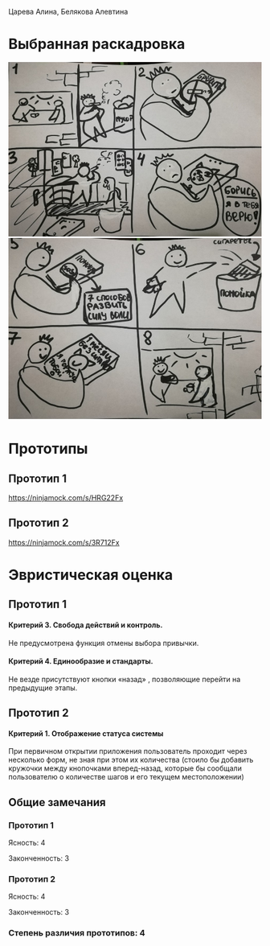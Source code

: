 Царева Алина, Белякова Алевтина
# Выбранная раскадровка
![](https://github.com/RybinskHCI2019/assignment3-heuristic-evaluation-Alevtina98/blob/master/resolve/Раскадровка_1_1.jpg)
![](https://github.com/RybinskHCI2019/assignment3-heuristic-evaluation-Alevtina98/blob/master/resolve/Раскадровка_1_2.jpg)
# Прототипы 
## Прототип 1
https://ninjamock.com/s/HRG22Fx
## Прототип 2
https://ninjamock.com/s/3R712Fx
# Эвристическая оценка
## Прототип 1
#### Критерий 3. Свобода действий и контроль.
Не предусмотрена функция отмены выбора привычки.
#### Критерий 4. Единообразие и стандарты.
Не везде присутствуют кнопки «назад» , позволяющие перейти на предыдущие этапы.
## Прототип 2 
#### Критерий 1. Отображение статуса системы
При первичном открытии приложения пользователь проходит через несколько форм, не зная при этом их количества (стоило бы добавить кружочки между кнопочками вперед-назад, которые бы сообщали пользователю о количестве шагов и его текущем местоположении)
## Общие замечания
### Прототип 1
Ясность: 4

Законченность: 3
### Прототип 2
Ясность: 4

Законченность: 3
### Степень различия прототипов: 4
